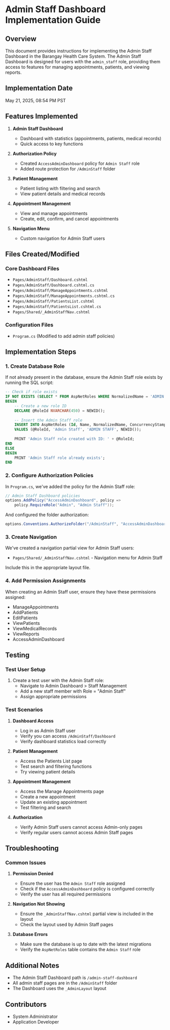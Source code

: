 # Admin Staff Dashboard Implementation Guide

## Overview

This document provides instructions for implementing the Admin Staff Dashboard in the Barangay Health Care System. The Admin Staff Dashboard is designed for users with the `admin_staff` role, providing them access to features for managing appointments, patients, and viewing reports.

## Implementation Date
May 21, 2025, 08:54 PM PST

## Features Implemented

1. **Admin Staff Dashboard**
   - Dashboard with statistics (appointments, patients, medical records)
   - Quick access to key functions

2. **Authorization Policy**
   - Created `AccessAdminDashboard` policy for `Admin Staff` role
   - Added route protection for `/AdminStaff` folder 

3. **Patient Management**
   - Patient listing with filtering and search
   - View patient details and medical records

4. **Appointment Management**
   - View and manage appointments
   - Create, edit, confirm, and cancel appointments

5. **Navigation Menu**
   - Custom navigation for Admin Staff users

## Files Created/Modified

### Core Dashboard Files
- `Pages/AdminStaff/Dashboard.cshtml`
- `Pages/AdminStaff/Dashboard.cshtml.cs`
- `Pages/AdminStaff/ManageAppointments.cshtml`
- `Pages/AdminStaff/ManageAppointments.cshtml.cs`
- `Pages/AdminStaff/PatientsList.cshtml`
- `Pages/AdminStaff/PatientsList.cshtml.cs`
- `Pages/Shared/_AdminStaffNav.cshtml`

### Configuration Files
- `Program.cs` (Modified to add admin staff policies)

## Implementation Steps

### 1. Create Database Role

If not already present in the database, ensure the Admin Staff role exists by running the SQL script:

```sql
-- Check if role exists
IF NOT EXISTS (SELECT * FROM AspNetRoles WHERE NormalizedName = 'ADMIN STAFF')
BEGIN
    -- Create a new role ID
    DECLARE @RoleId NVARCHAR(450) = NEWID();
    
    -- Insert the Admin Staff role
    INSERT INTO AspNetRoles (Id, Name, NormalizedName, ConcurrencyStamp)
    VALUES (@RoleId, 'Admin Staff', 'ADMIN STAFF', NEWID());
    
    PRINT 'Admin Staff role created with ID: ' + @RoleId;
END
ELSE
BEGIN
    PRINT 'Admin Staff role already exists';
END
```

### 2. Configure Authorization Policies

In `Program.cs`, we've added the policy for the Admin Staff role:

```csharp
// Admin Staff Dashboard policies
options.AddPolicy("AccessAdminDashboard", policy => 
    policy.RequireRole("Admin", "Admin Staff"));
```

And configured the folder authorization:

```csharp
options.Conventions.AuthorizeFolder("/AdminStaff", "AccessAdminDashboard");
```

### 3. Create Navigation

We've created a navigation partial view for Admin Staff users:
- `Pages/Shared/_AdminStaffNav.cshtml` - Navigation menu for Admin Staff

Include this in the appropriate layout file.

### 4. Add Permission Assignments

When creating an Admin Staff user, ensure they have these permissions assigned:
- ManageAppointments
- AddPatients
- EditPatients
- ViewPatients
- ViewMedicalRecords
- ViewReports
- AccessAdminDashboard

## Testing

### Test User Setup

1. Create a test user with the Admin Staff role:
   - Navigate to Admin Dashboard > Staff Management
   - Add a new staff member with Role = "Admin Staff"
   - Assign appropriate permissions

### Test Scenarios

1. **Dashboard Access**
   - Log in as Admin Staff user
   - Verify you can access `/AdminStaff/Dashboard`
   - Verify dashboard statistics load correctly

2. **Patient Management**
   - Access the Patients List page
   - Test search and filtering functions
   - Try viewing patient details

3. **Appointment Management**
   - Access the Manage Appointments page
   - Create a new appointment
   - Update an existing appointment
   - Test filtering and search

4. **Authorization**
   - Verify Admin Staff users cannot access Admin-only pages
   - Verify regular users cannot access Admin Staff pages

## Troubleshooting

### Common Issues

1. **Permission Denied**
   - Ensure the user has the `Admin Staff` role assigned
   - Check if the `AccessAdminDashboard` policy is configured correctly 
   - Verify the user has all required permissions

2. **Navigation Not Showing**
   - Ensure the `_AdminStaffNav.cshtml` partial view is included in the layout
   - Check the layout used by Admin Staff pages

3. **Database Errors**
   - Make sure the database is up to date with the latest migrations
   - Verify the `AspNetRoles` table contains the `Admin Staff` role

## Additional Notes

- The Admin Staff Dashboard path is `/admin-staff-dashboard`
- All admin staff pages are in the `/AdminStaff` folder
- The Dashboard uses the `_AdminLayout` layout

## Contributors
- System Administrator
- Application Developer 